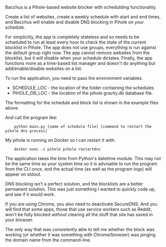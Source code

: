 Bacchus is a Pihole-based website blocker with schedulding functionality.

Create a list of websites, create a weekly schedule with start and end times, and Bacchus will enable and disable DNS blocking in Pihole on your schedule.

For simplicitly, the app is completely stateless and so needs to be scheduled to run at least every hour to check the state of the current blocklist in Pihole. The app does not use groups, everything is run against the default group right now. The app cannot remove websites from the blocklist, but it will disable when your schedule dictates. Finally, the app functions more as a time-based list manager and doesn't do anything but add/enable/disable websites on a list.

To run the application, you need to pass the environment variables:

* SCHEDULE_LOC - the location of the folder containing the schedules
* PIHOLE_DB_LOC - the location of the pihole gravity.db database file.

The formatting for the schedule and block list is shown in the example files above.

And call the program like:

        python main.py [name of schedule file] [command to restart the pihole dns process]

My pihole is running on Docker so I can restart it with:

        docker exec -i pihole pihole restartdns

The application takes the time from Python's datetime module. This may not be the same time as your system time so it is advisable to run the program from the CLI once, and the actual time (as well as the program logs) will appear on stdout.

DNS blocking isn't a perfect solution, and the blocklists are a better permanent solution. This was just something I wanted to quickly code up, and see if it would work.

If you are using Chrome, you also need to deactivate SecureDNS. And you will find that some apps, those that use service workers such as Reddit, won't be fully blocked without clearing all the stuff that site has saved in your browser. 

The only way that was consistently able to tell me whether the block was working (or whether it was something with Chrome/browser) was pinging the domain name from the command-line.
